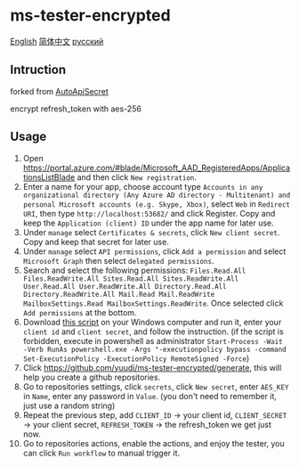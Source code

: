 # ms-tester-encrypted

[English](./README.md) [简体中文](./README_zh.md) [русский](./README_ru.md)

## Intruction

forked from [AutoApiSecret](https://github.com/wangziyingwen/AutoApiSecret)

encrypt refresh_token with aes-256

## Usage

1. Open <https://portal.azure.com/#blade/Microsoft_AAD_RegisteredApps/ApplicationsListBlade> and then click `New registration`.
1. Enter a name for your app, choose account type `Accounts in any organizational directory (Any Azure AD directory - Multitenant) and personal Microsoft accounts (e.g. Skype, Xbox)`, select `Web` in `Redirect URI`, then type `http://localhost:53682/` and click Register. Copy and keep the `Application (client) ID` under the app name for later use.
1. Under `manage` select `Certificates & secrets`, click `New client secret`. Copy and keep that secret for later use.
1. Under `manage` select `API permissions`, click `Add a permission` and select `Microsoft Graph` then select `delegated permissions`.
1. Search and select the following permissions: `Files.Read.All Files.ReadWrite.All Sites.Read.All Sites.ReadWrite.All User.Read.All User.ReadWrite.All Directory.Read.All Directory.ReadWrite.All Mail.Read Mail.ReadWrite MailboxSettings.Read MailboxSettings.ReadWrite`. Once selected click `Add permissions` at the bottom.
1. Download [this script](https://github.com/yuudi/ms-tester-encrypted/raw/v1.0/init.ps1) on your Windows computer and run it, enter your `client id` and `client secret`, and follow the instruction. (if the script is forbidden, execute in powershell as administrator `Start-Process -Wait -Verb RunAs powershell.exe -Args "-executionpolicy bypass -command Set-ExecutionPolicy -ExecutionPolicy RemoteSigned -Force`)
1. Click <https://github.com/yuudi/ms-tester-encrypted/generate>, this will help you create a github repositories.
1. Go to repositories settings, click `secrets`, click `New secret`, enter `AES_KEY` in `Name`, enter any password in `Value`. (you don't need to remember it, just use a random string)
1. Repeat the previous step, add `CLIENT_ID` -> your client id, `CLIENT_SECRET` -> your client secret, `REFRESH_TOKEN` -> the refresh_token we get just now.
1. Go to repositories actions, enable the actions, and enjoy the tester, you can click `Run workflow` to manual trigger it.
